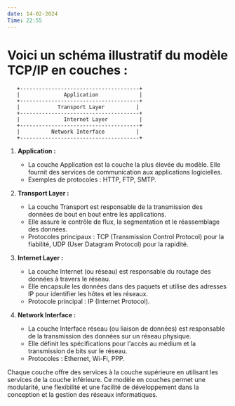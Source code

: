 ```yaml
---
date: 14-02-2024
Time: 22:55
---
```

# Voici un schéma illustratif du modèle TCP/IP en couches :

```
   +--------------------------------------+
   |              Application             |
   +--------------------------------------+
   |            Transport Layer          |
   +--------------------------------------+
   |              Internet Layer          |
   +--------------------------------------+
   |          Network Interface          |
   +--------------------------------------+
```

1. **Application :**
   - La couche Application est la couche la plus élevée du modèle. Elle fournit des services de communication aux applications logicielles.
   - Exemples de protocoles : HTTP, FTP, SMTP.

2. **Transport Layer :**
   - La couche Transport est responsable de la transmission des données de bout en bout entre les applications.
   - Elle assure le contrôle de flux, la segmentation et le réassemblage des données.
   - Protocoles principaux : TCP (Transmission Control Protocol) pour la fiabilité, UDP (User Datagram Protocol) pour la rapidité.

3. **Internet Layer :**
   - La couche Internet (ou réseau) est responsable du routage des données à travers le réseau.
   - Elle encapsule les données dans des paquets et utilise des adresses IP pour identifier les hôtes et les réseaux.
   - Protocole principal : IP (Internet Protocol).

4. **Network Interface :**
   - La couche Interface réseau (ou liaison de données) est responsable de la transmission des données sur un réseau physique.
   - Elle définit les spécifications pour l'accès au médium et la transmission de bits sur le réseau.
   - Protocoles : Ethernet, Wi-Fi, PPP.

Chaque couche offre des services à la couche supérieure en utilisant les services de la couche inférieure. Ce modèle en couches permet une modularité, une flexibilité et une facilité de développement dans la conception et la gestion des réseaux informatiques.